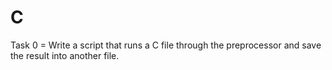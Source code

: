 <h1> C </h1>
Task 0 = Write a script that runs a C file through the preprocessor and save the result into another file.
